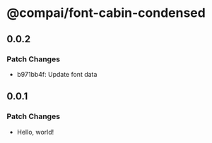 # @compai/font-cabin-condensed

## 0.0.2

### Patch Changes

- b971bb4f: Update font data

## 0.0.1

### Patch Changes

- Hello, world!
